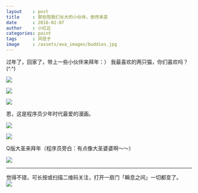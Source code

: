 ```yaml
---
layout    : post
title     : 那些陪我们长大的小伙伴，依然未变
date      : 2016-02-07
author    : 小红丘
categories: paint
tags      : 风信子
image     : /assets/ava_images/buddies.jpg
---
```



过年了，回家了，带上一些小伙伴来拜年：）
我最喜欢的两只猫，你们喜欢吗？(^.^)    

![](/assets/ava_images/buddies-1.jpg)

![](/assets/ava_images/buddies-2.jpg)  

![](/assets/ava_images/buddies-3.jpg)  

恩，这是程序员少年时代最爱的漫画。

![](/assets/ava_images/buddies-4.jpg)  

![](/assets/ava_images/buddies-5.jpg)

Q版大圣来拜年（程序员旁白：有点像大圣婆婆啊～～）

![](/assets/ava_images/buddies-6.jpg)


---

觉得不错，可长按或扫描二维码关注，打开一扇门「瞬息之间」一切都变了。  
![](/assets/images/qrcode_wechat_avatar.jpg)
